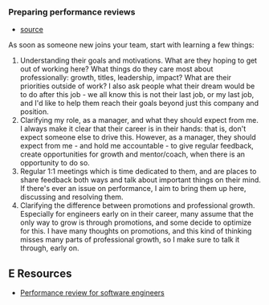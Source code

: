 
### Preparing performance reviews
- [source](https://blog.pragmaticengineer.com/performance-reviews-for-software-engineers/)

As soon as someone new joins your team, start with learning a few things:
1. Understanding their goals and motivations. What are they hoping to get out of working here? What things do they care most about professionally: growth, titles, leadership, impact? What are their priorities outside of work? I also ask people what their dream would be to do after this job - we all know this is not their last job, or my last job, and I'd like to help them reach their goals beyond just this company and position.
2. Clarifying my role, as a manager, and what they should expect from me. I always make it clear that their career is in their hands: that is, don't expect someone else to drive this. However, as a manager, they should expect from me - and hold me accountable - to give regular feedback, create opportunities for growth and mentor/coach, when there is an opportunity to do so.
3. Regular 1:1 meetings which is time dedicated to them, and are places to share feedback both ways and talk about important things on their mind. If there's ever an issue on performance, I aim to bring them up here, discussing and resolving them.
4. Clarifying the difference between promotions and professional growth. Especially for engineers early on in their career, many assume that the only way to grow is through promotions, and some decide to optimize for this. I have many thoughts on promotions, and this kind of thinking misses many parts of professional growth, so I make sure to talk it through, early on.

## E Resources
- [Performance review for software engineers](https://blog.pragmaticengineer.com/performance-reviews-for-software-engineers/)
